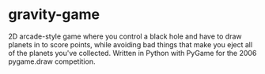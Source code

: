 gravity-game
============

2D arcade-style game where you control a black hole and have to draw planets in to score points, while avoiding bad things that make you eject all of the planets you've collected. Written in Python with PyGame for the 2006 pygame.draw competition.
